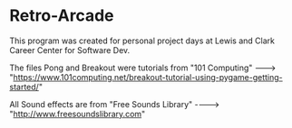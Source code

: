 # Retro-Arcade
This program was created for personal project days at Lewis and Clark Career Center for Software Dev. 


The files Pong and Breakout were tutorials from "101 Computing" ---> "https://www.101computing.net/breakout-tutorial-using-pygame-getting-started/"

All Sound effects are from "Free Sounds Library" ----> "http://www.freesoundslibrary.com"
